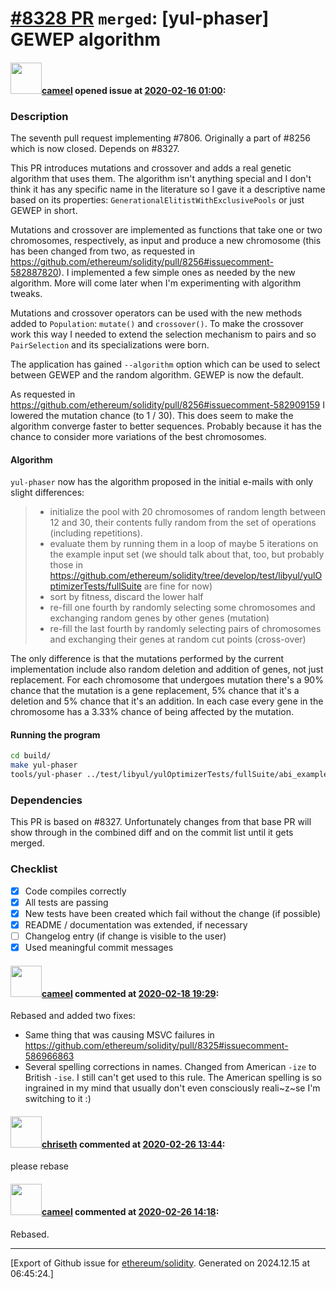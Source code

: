 # [\#8328 PR](https://github.com/ethereum/solidity/pull/8328) `merged`: [yul-phaser] GEWEP algorithm

#### <img src="https://avatars.githubusercontent.com/u/137030?v=4" width="50">[cameel](https://github.com/cameel) opened issue at [2020-02-16 01:00](https://github.com/ethereum/solidity/pull/8328):

### Description
The seventh pull request implementing #7806. Originally a part of #8256 which is now closed. Depends on #8327.

This PR introduces mutations and crossover and adds a real genetic algorithm that uses them. The algorithm isn't anything special and I don't think it has any specific name in the literature so I gave it a descriptive name based on its properties: `GenerationalElitistWithExclusivePools` or just GEWEP in short.

Mutations and crossover are implemented as functions that take one or two chromosomes, respectively, as input and produce a new chromosome (this has been changed from two, as requested in https://github.com/ethereum/solidity/pull/8256#issuecomment-582887820). I implemented a few simple ones as needed by the new algorithm. More will come later when I'm experimenting with algorithm tweaks.

Mutations and crossover operators can be used with the new methods added to `Population`: `mutate()` and `crossover()`. To make the crossover work this way I needed to extend the selection mechanism to pairs and so `PairSelection` and its specializations were born.

The application has gained `--algorithm` option which can be used to select between GEWEP and the random algorithm. GEWEP is now the default.

As requested in https://github.com/ethereum/solidity/pull/8256#issuecomment-582909159 I lowered the mutation chance (to 1 / 30). This does seem to make the algorithm converge faster to better sequences. Probably because it has the chance to consider more variations of the best chromosomes.

#### Algorithm
`yul-phaser` now has the algorithm proposed in the initial e-mails with only slight differences:
> - initialize the pool with 20 chromosomes of random length between 12 and 30, their contents fully random from the set of operations (including repetitions).
> - evaluate them by running them in a loop of maybe 5 iterations on the example input set (we should talk about that, too, but probably those in https://github.com/ethereum/solidity/tree/develop/test/libyul/yulOptimizerTests/fullSuite are fine for now)
> - sort by fitness, discard the lower half
> - re-fill one fourth by randomly selecting some chromosomes and exchanging random genes by other genes (mutation)
> - re-fill the last fourth by randomly selecting pairs of chromosomes and exchanging their genes at random cut points (cross-over)

The only difference is that the mutations performed by the current implementation include also random deletion and addition of genes, not just replacement. For each chromosome that undergoes mutation there's a 90% chance that the mutation is a gene replacement, 5% chance that it's a deletion and 5% chance that it's an addition. In each case every gene in the chromosome has a 3.33% chance of being affected by the mutation.

#### Running the program
``` bash
cd build/
make yul-phaser
tools/yul-phaser ../test/libyul/yulOptimizerTests/fullSuite/abi_example1.yul --algorithm GEWEP
```

### Dependencies
This PR is based on #8327. Unfortunately changes from that base PR will show through in the combined diff and on the commit list until it gets merged.

### Checklist
- [x] Code compiles correctly
- [x] All tests are passing
- [x] New tests have been created which fail without the change (if possible)
- [x] README / documentation was extended, if necessary
- [ ] Changelog entry (if change is visible to the user)
- [x] Used meaningful commit messages

#### <img src="https://avatars.githubusercontent.com/u/137030?v=4" width="50">[cameel](https://github.com/cameel) commented at [2020-02-18 19:29](https://github.com/ethereum/solidity/pull/8328#issuecomment-587707506):

Rebased and added two fixes:
- Same thing that was causing MSVC failures in https://github.com/ethereum/solidity/pull/8325#issuecomment-586966863
- Several spelling corrections in names. Changed from American `-ize` to British `-ise`. I still can't get used to this rule. The American spelling is so ingrained in my mind that usually don't even consciously reali~z~se I'm switching to it :)

#### <img src="https://avatars.githubusercontent.com/u/9073706?v=4" width="50">[chriseth](https://github.com/chriseth) commented at [2020-02-26 13:44](https://github.com/ethereum/solidity/pull/8328#issuecomment-591432899):

please rebase

#### <img src="https://avatars.githubusercontent.com/u/137030?v=4" width="50">[cameel](https://github.com/cameel) commented at [2020-02-26 14:18](https://github.com/ethereum/solidity/pull/8328#issuecomment-591448760):

Rebased.


-------------------------------------------------------------------------------



[Export of Github issue for [ethereum/solidity](https://github.com/ethereum/solidity). Generated on 2024.12.15 at 06:45:24.]
